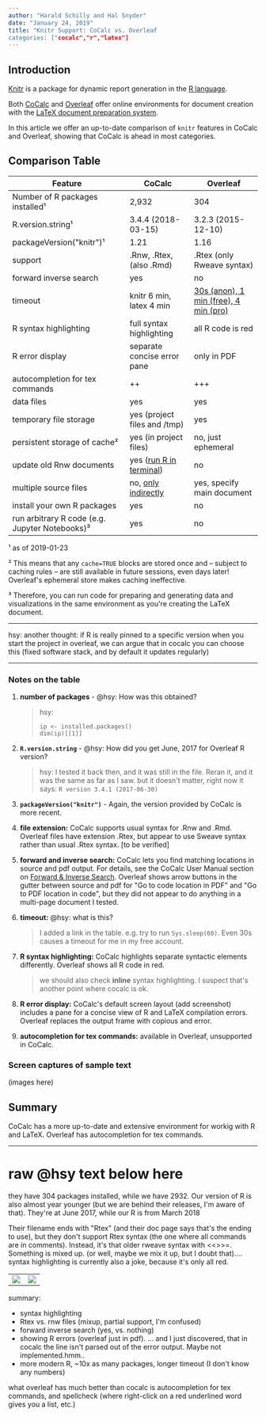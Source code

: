 ```yaml
---
author: "Harald Schilly and Hal Snyder"
date: "January 24, 2019"
title: "Knitr Support: CoCalc vs. Overleaf
categories: ["cocalc","r","latex"]
---
```


## Introduction

[Knitr](https://yihui.name/knitr/) is a package
for dynamic report generation in the [R language](https://www.r-project.org/).

Both [CoCalc](https://cocalc.com) and [Overleaf](https://www.overleaf.com/) offer online environments for document creation with the [LaTeX document preparation system](https://www.latex-project.org/).

In this article we offer an up-to-date comparison of `knitr` features in CoCalc and Overleaf, showing that CoCalc is ahead in most categories.

## Comparison Table

| Feature                         | CoCalc                                                            | Overleaf                                               |
| ------------------------------- | ----------------------------------------------------------------  | ------------------------------------------------------ |
| Number of R packages installed¹ | 2,932                                                             | 304                                                    |
| R.version.string¹               | 3.4.4 (2018-03-15)                                                | 3.2.3 (2015-12-10)                                     |
| packageVersion("knitr")¹        | 1.21                                                              | 1.16                                                   |
| support                         | .Rnw, .Rtex, (also .Rmd)                                          | .Rtex (only Rweave syntax)                             |
| forward inverse search          | yes                                                               | no                                                     |
| timeout                         | knitr 6 min, latex 4 min                                          | [30s (anon), 1 min (free), 4 min (pro)](https://de.overleaf.com/learn/how-to/Why_do_I_keep_getting_the_compile_timeout_error_message%3F) |
| R syntax highlighting           | full syntax highlighting                                          | all R code is red                                      |
| R error display                 | separate concise error pane                                       | only in PDF                                            |
| autocompletion for tex commands | ++                                                                | +++                                                    |
| data files                      | yes                                                               | yes                                                    |
| temporary file storage          | yes (project files and /tmp)                                      | yes                                                    |
| persistent storage of cache²    | yes (in project files)                                            | no, just ephemeral                                     |
| update old Rnw documents        | yes ([run R in terminal](https://yihui.name/knitr/demo/sweave/))  | no                                                     |
| multiple source files           | no, [only indirectly](https://doc.cocalc.com/latex.html#how-to-deal-with-large-documents-across-multiple-source-files) | yes, specify main document   |
| install your own R packages     | yes            | no |
| run arbitrary R code (e.g. Jupyter Notebooks)³ | yes | no |

¹ as of 2019-01-23

² This means that any `cache=TRUE` blocks are stored once and – subject to caching rules – are still available in future sessions, even days later! Overleaf's ephemeral store makes caching ineffective.

³ Therefore, you can run code for preparing and generating data and visualizations in the same environment as you're creating the LaTeX document.

---

hsy: another thought: if R is really pinned to a specific version when you start the project in overleaf, we can argue that in cocalc you can choose this (fixed software stack, and by default it updates regularly)

---

### Notes on the table

1. **number of packages** - @hsy: How was this obtained?

   > hsy:
   >
   > ```
   > ip <- installed.packages()
   > dim(ip)[[1]]
   > ```

1. **`R.version.string`** - @hsy: How did you get June, 2017 for Overleaf R version?

   > hsy: I tested it back then, and it was still in the file. Reran it, and it was the same as far as I saw.
   > but it doesn't matter, right now it says: `R version 3.4.1 (2017-06-30)`

1. **`packageVersion("knitr")`** - Again, the version provided by CoCalc is more recent.

1. **file extension:** CoCalc supports usual syntax for .Rnw and .Rmd. Overleaf files have extension .Rtex, but appear to use Sweave syntax rather than usual .Rtex syntax. [to be verified]

1. **forward and inverse search:** CoCalc lets you find matching locations in source and pdf output. For details, see the CoCalc User Manual section on [Forward & Inverse Search](https://doc.cocalc.com/latex.html#forward-inverse-search). Overleaf shows arrow buttons in the gutter between source and pdf for "Go to code location in PDF" and "Go to PDF location in code", but they did not appear to do anything in a multi-page document I tested.

1. **timeout:** @hsy: what is this?

   > I added a link in the table. e.g. try to run `Sys.sleep(60)`. Even 30s causes a timeout for me in my free account.

1. **R syntax highlighting:** CoCalc highlights separate syntactic elements differently. Overleaf shows all R code in red.

   > we should also check **inline** syntax highlighting. I suspect that's another point where cocalc is ok.

1. **R error display:** CoCalc's default screen layout (add screenshot) includes a pane for a concise view of R and LaTeX compilation errors. Overleaf replaces the output frame with copious and error.

1. **autocompletion for tex commands:** available in Overleaf, unsupported in CoCalc.

### Screen captures of sample text

(images here)

## Summary

CoCalc has a more up-to-date and extensive environment for workig with R and LaTeX. Overleaf has autocompletion for tex commands.

---

# raw @hsy text below here

they have 304 packages installed, while we have 2932. Our version of R is also almost year younger (but we are behind their releases, I'm aware of that). They're at June 2017, while our R is from March 2018

Their filename ends with "Rtex" (and their doc page says that's the ending to use), but they don't support Rtex syntax (the one where all commands are in comments). Instead, it's that older rweave syntax with <<>>=. Something is mixed up. (or well, maybe we mix it up, but I doubt that).... syntax highlighting is currently also a joke, because it's only all red.

<table>
<tr><td><img src=images/2019-01-21-syntax-rnw-cocalc.png></td>
<td><img src=images/2019-01-21-rtex-syntax-overleaf.png></td>
</tr></table>

summary:

- syntax highlighting
- Rtex vs. rnw files (mixup, partial support, I'm confused)
- forward inverse search (yes, vs. nothing)
- showing R errors (overleaf just in pdf). ... and I just discovered, that in cocalc the line isn't parsed out of the error output. Maybe not implemented.hmm..
- more modern R, ~10x as many packages, longer timeout (I don't know any numbers)

what overleaf has much better than cocalc is autocompletion for tex commands, and spellcheck (where right-click on a red underlined word gives you a list, etc.)
